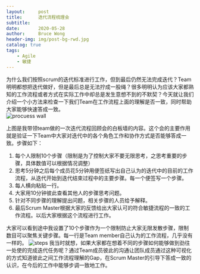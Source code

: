 ```yaml
---
layout:     post
title:      迭代流程梳理会
subtitle:   
date:       2020-05-28
author:     Bruce Wong
header-img: img/post-bg-rwd.jpg
catalog: true
tags:
    - Agile
    - 敏捷
---
```


为什么我们按照scrum的迭代标准进行工作，但到最后仍然无法完成迭代？Team明明都想把迭代做好，但是最后总是无法拧成一股绳？很多明明认为应该大家都熟知的工作流程或者方式在实际工作中却总是发生意想不到的不默契？今天就让我们介绍一个小方法来检查一下我们Team在工作流程上面的理解是否一致，同时帮助大家能够快速答成一致。  
![procuess wall](../../../../img/scrum/workflow.jpg )  

上图是我带领team做的一次迭代流程回顾会的白板墙的内容。这个会的主要作用就是验证一下Team中大家对迭代中的各个角色工作和协作方式是否能够答成一致。步骤如下：  
1. 每个人限制10个步骤（限制是为了控制大家不要无限思考，之思考重要的步骤，具体数值可以根据情况调整）
2. 思考5分钟之后每个成员花5分钟用便签纸写出自己认为的迭代中的目前的工作流程，从迭代开始到迭代结束过程中的主要步骤。每一个便签写一个步骤。
3. 每人横向粘贴一行。
4. 大家用10分钟彼此查看其他人的步骤思考问题。
5. 针对不同步骤的理解提出问题，相关步骤的人员给予解释。
6. 最后Scrum Master根据大家的反馈给出大家认可的符合敏捷流程的一致的工作流程。以后大家根据这个流程进行工作。

大家可以看到途中我设置了10个步骤作为一个限制防止大家无限发散步骤，限制数目可以聚焦关键步骤。每一行是Team member自己认为的工作流程，几乎没有一样的。
![steps](../../../../img/scrum/steps.jpg)
我当时就想，如果大家都在想着不同的步骤如何能够做到劲往一处使的完成迭代任务呢？通过Team成员彼此的沟通让团队成员通过这种可视化的方式知道彼此之间工作流程理解的Gap，在Scrum Master的引导下答成一致的认识，在今后的工作中能够步调一致地工作。



